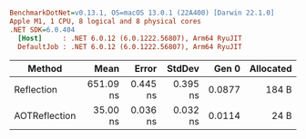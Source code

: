 ``` ini

BenchmarkDotNet=v0.13.1, OS=macOS 13.0.1 (22A400) [Darwin 22.1.0]
Apple M1, 1 CPU, 8 logical and 8 physical cores
.NET SDK=6.0.404
  [Host]     : .NET 6.0.12 (6.0.1222.56807), Arm64 RyuJIT
  DefaultJob : .NET 6.0.12 (6.0.1222.56807), Arm64 RyuJIT


```
|        Method |      Mean |    Error |   StdDev |  Gen 0 | Allocated |
|-------------- |----------:|---------:|---------:|-------:|----------:|
|    Reflection | 651.09 ns | 0.445 ns | 0.395 ns | 0.0877 |     184 B |
| AOTReflection |  35.00 ns | 0.036 ns | 0.032 ns | 0.0114 |      24 B |
